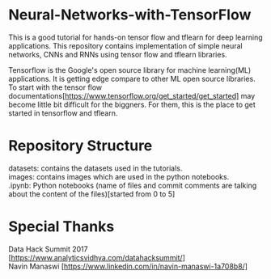 # Neural-Networks-with-TensorFlow
This is a good tutorial for hands-on tensor flow and tflearn for deep learning applications. This repository contains implementation of simple neural networks, CNNs and RNNs using tensor flow and tflearn libraries.

Tensorflow is the Google's open source library for machine learning(ML) applications. It is getting edge compare to other ML open source libraries. To start with the tensor flow documentations[https://www.tensorflow.org/get_started/get_started] may become little bit difficult for the biggners. For them, this is the place to get started in tensorflow and tflearn.

# Repository Structure
datasets: contains the datasets used in the tutorials.                                                                                     
images: contains images which are used in the python notebooks.                                                                           
.ipynb: Python notebooks (name of files and commit comments are talking about the content of the files)[started from 0 to 5]

# Special Thanks
Data Hack Summit 2017 [https://www.analyticsvidhya.com/datahacksummit/]                                                                   
Navin Manaswi [https://www.linkedin.com/in/navin-manaswi-1a708b8/]
